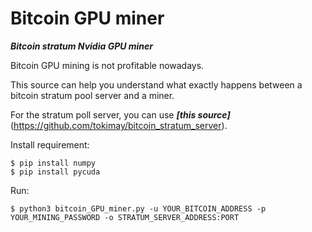 # Bitcoin GPU miner
***Bitcoin stratum Nvidia GPU miner***

Bitcoin GPU mining is not profitable nowadays.

This source can help you understand what exactly happens between a bitcoin stratum pool server and a miner.

For the stratum poll server, you can use ***[this source]***(https://github.com/tokimay/bitcoin_stratum_server). 


Install requirement: <br />
````shell
$ pip install numpy
$ pip install pycuda
````
Run:  <br />
````shell
$ python3 bitcoin_GPU_miner.py -u YOUR_BITCOIN_ADDRESS -p YOUR_MINING_PASSWORD -o STRATUM_SERVER_ADDRESS:PORT
````